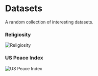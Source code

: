 # Datasets
A random collection of interesting datasets.

### Religiosity
![Religiosity](https://github.com/kevinnayar/datasets/tree/master/us-states-religion-and-peace/img_religion_map.png)

### US Peace Index
![US Peace Index](https://github.com/kevinnayar/datasets/tree/master/us-states-religion-and-peace/img_peace_map.png)
